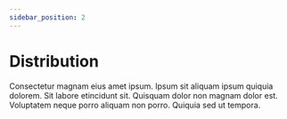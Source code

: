 ```yaml
---
sidebar_position: 2
---
```


# Distribution

Consectetur magnam eius amet ipsum. Ipsum sit aliquam ipsum quiquia dolorem. Sit labore etincidunt sit. Quisquam dolor non magnam dolor est. Voluptatem neque porro aliquam non porro. Quiquia sed ut tempora.
